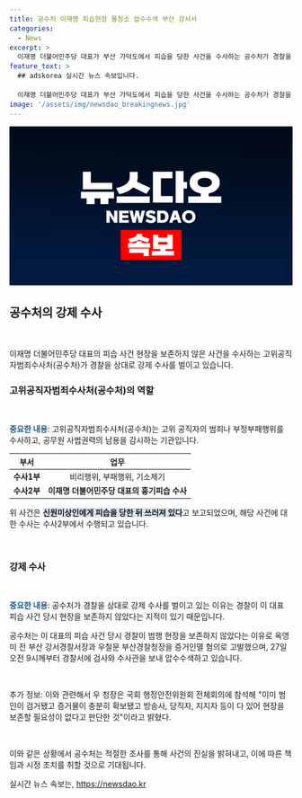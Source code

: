 ```yaml
---
title: 공수처 이재명 피습현장 물청소 압수수색 부산 강서서
categories:
  - News
excerpt: >
  이재명 더불어민주당 대표가 부산 가덕도에서 피습을 당한 사건을 수사하는 공수처가 경찰을 상대로 강제 수사를 벌이고 있습니다. 부산 경찰서는 현장을 보존하지 않고, 이에 대해 공수처가 강제 수사를 벌이고 있습니다. 이와 관련하여 공수처는 민주당 당대표정치테러대책위원회의 증거인멸 혐의 고발에 대해 조사를 진행했고, 전 부산 강서경찰서장 역시 피의자 신분으로 조사를 받았습니다. (150자)
feature_text: >
  ## adskorea 실시간 뉴스 속보입니다.

  이재명 더불어민주당 대표가 부산 가덕도에서 피습을 당한 사건을 수사하는 공수처가 경찰을 상대로 강제 수사를 벌이고 있습니다. 부산 경찰서는 현장을 보존하지 않고, 이에 대해 공수처가 강제 수사를 벌이고 있습니다. 이와 관련하여 공수처는 민주당 당대표정치테러대책위원회의 증거인멸 혐의 고발에 대해 조사를 진행했고, 전 부산 강서경찰서장 역시 피의자 신분으로 조사를 받았습니다. (150자)
image: '/assets/img/newsdao_breakingnews.jpg'
---
```


<p><img src="/assets/img/newsdao_breakingnews.jpg" alt="adskorea 속보" /></p>

<h2 data-ke-size="size26">공수처의 강제 수사</h2>

<p data-ke-size="size16">&nbsp;</p>

<p>이재명 더불어민주당 대표의 피습 사건 현장을 보존하지 않은 사건을 수사하는 고위공직자범죄수사처(공수처)가 경찰을 상대로 강제 수사를 벌이고 있습니다.</p>

<h3>고위공직자범죄수사처(공수처)의 역할</h3>

<p data-ke-size="size16">&nbsp;</p>

<p><b><span style="color: #1a5490;">중요한 내용</span></b>: 고위공직자범죄수사처(공수처)는 고위 공직자의 범죄나 부정부패행위를 수사하고, 공무원 사법권력의 남용을 감시하는 기관입니다.</p>

<table>
<thead>
<tr>
<th style="text-align: center; height: 17px;"><b>부서</b></th>
<th style="text-align: center; height: 17px;"><b>업무</b></th>
</tr>
</thead>
<tbody>
<tr>
<td style="text-align: center; height: 17px;"><b>수사1부</b></td>
<td style="text-align: center; height: 17px;">비리행위, 부패행위, 기소제기</td>
</tr>
<tr>
<td style="text-align: center; height: 17px;"><b>수사2부</b></td>
<td style="text-align: center; height: 17px;"><b>이재명 더불어민주당 대표의 흉기피습 수사</b></td>
</tr>
</tbody>
</table>

<p>위 사건은 <b><span style="background-color: #21538527;">신원미상인에게 피습을 당한 뒤 쓰러져 있다</span></b>고 보고되었으며, 해당 사건에 대한 수사는 수사2부에서 수행되고 있습니다.</p>

<p data-ke-size="size16">&nbsp;</p>

<h3>강제 수사</h3>

<p data-ke-size="size16">&nbsp;</p>

<p><b><span style="color: #1a5490;">중요한 내용</span></b>: 공수처가 경찰을 상대로 강제 수사를 벌이고 있는 이유는 경찰이 이 대표 피습 사건 당시 현장을 보존하지 않았다는 지적이 있기 때문입니다.</p>

<p>공수처는 이 대표의 피습 사건 당시 경찰이 범행 현장을 보존하지 않았다는 이유로 옥영미 전 부산 강서경찰서장과 우철문 부산경찰청장을 증거인멸 혐의로 고발했으며, 27일 오전 9시께부터 경찰서에 검사와 수사관을 보내 압수수색하고 있습니다.</p>

<p data-ke-size="size16">&nbsp;</p>

<p>추가 정보: 이와 관련해서 우 청장은 국회 행정안전위원회 전체회의에 참석해 "이미 범인이 검거됐고 증거물이 충분히 확보됐고 방송사, 당직자, 지지자 등이 다 있어 현장을 보존할 필요성이 없다고 판단한 것"이라고 밝혔다.</p>

<p data-ke-size="size16">&nbsp;</p>

<p>이와 같은 상황에서 공수처는 적절한 조사를 통해 사건의 진실을 밝혀내고, 이에 따른 책임과 시정 조치를 취할 것으로 기대됩니다.</p>
실시간 뉴스 속보는, <a href="https://newsdao.kr" rel="dofollow">https://newsdao.kr</a>


